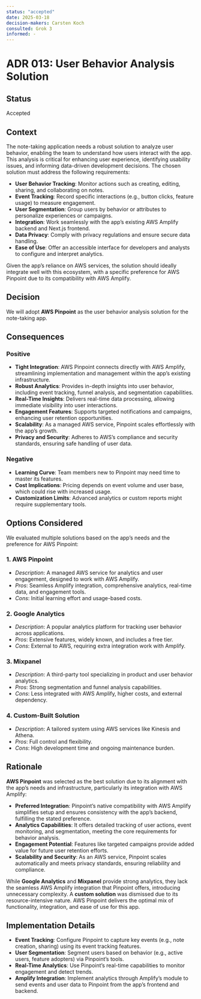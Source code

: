 ```yaml
---
status: "accepted"
date: 2025-03-18
decision-makers: Carsten Koch
consulted: Grok 3
informed: -
---
```


# ADR 013: User Behavior Analysis Solution

## Status

Accepted

## Context

The note-taking application needs a robust solution to analyze user behavior, enabling the team to understand how users interact with the app. This analysis is critical for enhancing user experience, identifying usability issues, and informing data-driven development decisions. The chosen solution must address the following requirements:

- **User Behavior Tracking**: Monitor actions such as creating, editing, sharing, and collaborating on notes.
- **Event Tracking**: Record specific interactions (e.g., button clicks, feature usage) to measure engagement.
- **User Segmentation**: Group users by behavior or attributes to personalize experiences or campaigns.
- **Integration**: Work seamlessly with the app’s existing AWS Amplify backend and Next.js frontend.
- **Data Privacy**: Comply with privacy regulations and ensure secure data handling.
- **Ease of Use**: Offer an accessible interface for developers and analysts to configure and interpret analytics.

Given the app’s reliance on AWS services, the solution should ideally integrate well with this ecosystem, with a specific preference for AWS Pinpoint due to its compatibility with AWS Amplify.

## Decision

We will adopt **AWS Pinpoint** as the user behavior analysis solution for the note-taking app.

## Consequences

### Positive

- **Tight Integration**: AWS Pinpoint connects directly with AWS Amplify, streamlining implementation and management within the app’s existing infrastructure.
- **Robust Analytics**: Provides in-depth insights into user behavior, including event tracking, funnel analysis, and segmentation capabilities.
- **Real-Time Insights**: Delivers real-time data processing, allowing immediate visibility into user interactions.
- **Engagement Features**: Supports targeted notifications and campaigns, enhancing user retention opportunities.
- **Scalability**: As a managed AWS service, Pinpoint scales effortlessly with the app’s growth.
- **Privacy and Security**: Adheres to AWS’s compliance and security standards, ensuring safe handling of user data.

### Negative

- **Learning Curve**: Team members new to Pinpoint may need time to master its features.
- **Cost Implications**: Pricing depends on event volume and user base, which could rise with increased usage.
- **Customization Limits**: Advanced analytics or custom reports might require supplementary tools.

## Options Considered

We evaluated multiple solutions based on the app’s needs and the preference for AWS Pinpoint:

### 1. **AWS Pinpoint**

- _Description_: A managed AWS service for analytics and user engagement, designed to work with AWS Amplify.
- _Pros_: Seamless Amplify integration, comprehensive analytics, real-time data, and engagement tools.
- _Cons_: Initial learning effort and usage-based costs.

### 2. **Google Analytics**

- _Description_: A popular analytics platform for tracking user behavior across applications.
- _Pros_: Extensive features, widely known, and includes a free tier.
- _Cons_: External to AWS, requiring extra integration work with Amplify.

### 3. **Mixpanel**

- _Description_: A third-party tool specializing in product and user behavior analytics.
- _Pros_: Strong segmentation and funnel analysis capabilities.
- _Cons_: Less integrated with AWS Amplify, higher costs, and external dependency.

### 4. **Custom-Built Solution**

- _Description_: A tailored system using AWS services like Kinesis and Athena.
- _Pros_: Full control and flexibility.
- _Cons_: High development time and ongoing maintenance burden.

## Rationale

**AWS Pinpoint** was selected as the best solution due to its alignment with the app’s needs and infrastructure, particularly its integration with AWS Amplify:

- **Preferred Integration**: Pinpoint’s native compatibility with AWS Amplify simplifies setup and ensures consistency with the app’s backend, fulfilling the stated preference.
- **Analytics Capabilities**: It offers detailed tracking of user actions, event monitoring, and segmentation, meeting the core requirements for behavior analysis.
- **Engagement Potential**: Features like targeted campaigns provide added value for future user retention efforts.
- **Scalability and Security**: As an AWS service, Pinpoint scales automatically and meets privacy standards, ensuring reliability and compliance.

While **Google Analytics** and **Mixpanel** provide strong analytics, they lack the seamless AWS Amplify integration that Pinpoint offers, introducing unnecessary complexity. A **custom solution** was dismissed due to its resource-intensive nature. AWS Pinpoint delivers the optimal mix of functionality, integration, and ease of use for this app.

## Implementation Details

- **Event Tracking**: Configure Pinpoint to capture key events (e.g., note creation, sharing) using its event tracking features.
- **User Segmentation**: Segment users based on behavior (e.g., active users, feature adopters) via Pinpoint’s tools.
- **Real-Time Analytics**: Use Pinpoint’s real-time capabilities to monitor engagement and detect trends.
- **Amplify Integration**: Implement analytics through Amplify’s module to send events and user data to Pinpoint from the app’s frontend and backend.
